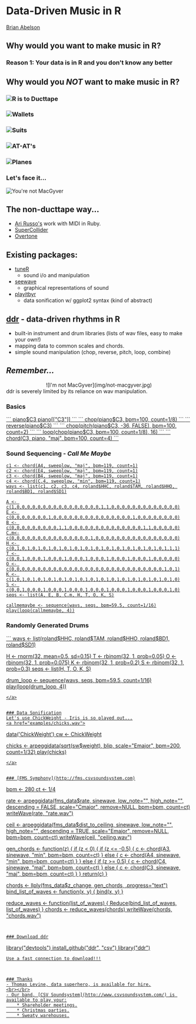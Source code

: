 # Data-Driven Music in R
[Brian Abelson](http://brianabelson.com)



## Why would you want to make music in R?


### Reason 1: Your data is in R and you don't know any better



## Why would you _NOT_ want to make music in R?


### ![R is to Ducttape](img/duct-tape-r.jpg)


### ![Wallets](img/duct-tape-wallet.jpg)


### ![Suits](img/duct-tape-suit.jpg)


### ![AT-AT's](img/duct-tape-at-at.jpg)


### ![Planes](img/duct-tape-plane.jpg)


### Let's face it...
![You're not MacGyver](img/not-macgyver.jpg)


## The non-ducttape way...
- [Ari Russo's](http://www.github.com/arirusso) work with MIDI in Ruby.
- [SuperCollider](http://supercollider.sourceforge.net/)
- [Overtone](http://overtone.github.io/)



## Existing packages:
* [tuneR](http://cran.at.r-project.org/web/packages/tuneR/index.html)
    - sound i/o and manipulation
* [seewave](http://rug.mnhn.fr/seewave/)
    - graphical representations of sound
* [playitbyr](http://playitbyr.org/)
    - data sonification w/ ggplot2 syntax (kind of abstract)



## [ddr](http://github.com/abelsonlive/ddr) - data-driven rhythms in R
- built-in instrument and drum libraries (lists of wav files, easy to make your own!)
- mapping data to common scales and chords.
- simple sound manipulation (chop, reverse, pitch, loop, combine)


## _Remember..._
<center>![I'm not MacGyver](img/not-macgyver.jpg)</center>
ddr is severely limited by its reliance on wav manipulation.



### Basics
<a href="examples/pianoC3.wav">
```
piano$C3
piano[["C3"]]
```
</a>
<a href="examples/pianoC3chopped.wav">
```
chop(piano$C3, bpm=100, count=1/8)
```
</a>
<a href="examples/pianoC3rev.wav">
```
reverse(piano$C3)
```
</a>
<a href="examples/pianoC3pitched.wav">
```
chop(pitch(piano$C3, -36, FALSE), bpm=100, count=2)
```
</a>
<a href="examples/pianoC3choppedlooped.wav">
```
loop(chop(piano$C3, bpm=100, count=1/8), 16)
```
</a>
<a href="examples/pianoC3chord.wav">
```
chord(C3, piano, "maj", bpm=100, count=4)
```
</a>


### Sound Sequencing - _Call Me Maybe_
<a href="examples/callmemaybe.wav">

```
c1 <- chord(A4, sweeplow, "maj", bpm=119, count=1)
c2 <- chord(E4, sweeplow, "maj", bpm=119, count=1)
c3 <- chord(B4, sweeplow, "maj", bpm=119, count=1)
c4 <- chord(C.4, sweeplow, "min", bpm=119, count=1)
wavs <- list(c1, c2, c3, c4, roland$HHC, roland$TAM, roland$HHO, roland$BD1, roland$SD1)

A <- c(1,0,0,0,0,0,0,0,0,0,0,0,0,0,0,0,0,1,1,0,0,0,0,0,0,0,0,0,0,0,0,0)
E <- c(0,0,0,0,0,0,0,1,0,0,0,0,0,0,0,0,0,0,0,0,0,0,0,1,0,0,0,0,0,0,0,0)
B <- c(0,0,0,0,0,0,0,0,0,1,1,0,0,0,0,0,0,0,0,0,0,0,0,0,0,1,1,0,0,0,0,0)
C.m<-c(0,0,0,0,0,0,0,0,0,0,0,0,0,0,0,1,0,0,0,0,0,0,0,0,0,0,0,0,0,0,0,0)
H <- c(0,1,0,1,0,1,0,1,0,1,0,1,0,1,0,1,0,1,0,1,0,1,0,1,0,1,0,1,0,1,1,1)
T <- c(0,0,1,0,0,0,1,0,0,0,1,0,0,0,1,0,0,0,1,0,0,0,1,0,0,0,1,0,0,0,0,0)
O <- c(0,0,0,0,0,0,0,0,0,0,0,0,0,0,0,0,0,0,0,0,0,0,0,0,0,0,0,0,0,1,0,1)
K <- c(1,0,1,0,1,0,1,0,1,0,1,0,1,0,1,0,1,0,1,0,1,0,1,0,1,0,1,0,1,0,1,0)
S <- c(0,0,1,0,0,0,1,0,0,0,1,0,0,0,1,0,0,0,1,0,0,0,1,0,0,0,1,0,0,0,1,0)
seqs <- list(A, E, B, C.m, H, T, O, K, S)

callmemaybe <- sequence(wavs, seqs, bpm=59.5, count=1/16)
play(loop(callmemaybe, 4))

```
</a>


### Randomly Generated Drums
<a href="examples/randomdrumloop.wav">
```
wavs <- list(roland$HHC, roland$TAM, roland$HHO, roland$BD1, roland$SD1)

H <- rnorm(32, mean=0.5, sd=0.15)
T <- rbinom(32, 1, prob=0.05)
O <- rbinom(32, 1, prob=0.075)
K <- rbinom(32, 1, prob=0.2)
S <- rbinom(32, 1, prob=0.3)
seqs <- list(H, T, O, K, S)

drum_loop <- sequence(wavs, seqs, bpm=59.5, count=1/16)
play(loop(drum_loop, 4))
```
</a>


### Data Sonification
Let's use ChickWeight - Iris is so played out...
<a href="examples/chicks.wav">
```
data('ChickWeight')
cw <- ChickWeight

chicks <- arpeggidata(sqrt(sw$weight),
                      blip,
                      scale="Emajor",
                      bpm=200,
                      count=1/32)
play(chicks)
```
</a>


### [FMS Symphony](http://fms.csvsoundsystem.com)
```
bpm <- 280
ct <- 1/4

rate <- arpeggidata(fms_data$rate,
            sinewave,
            low_note="",
            high_note="",
            descending = FALSE,
            scale="Cmajor",
            remove=NULL,
            bpm=bpm,
            count=ct)
writeWave(rate, "rate.wav")

ceil <- arpeggidata(fms_data$dist_to_ceiling,
            sinewave,
            low_note="",
            high_note="",
            descending = TRUE,
            scale="Emajor",
            remove=NULL,
            bpm=bpm,
            count=ct)
writeWave(ceil, "ceiling.wav")

gen_chords <- function(z) {
    if (z < 0) {
        if (z <= -0.5) {
            c <- chord(A3, sinewave,
                       "min", bpm=bpm,
                       count=ct)
        } else {
            c <- chord(A4, sinewave,
                       "min", bpm=bpm,
                       count=ct)
        }
    } else {
        if (z >= 0.5) {
            c <- chord(C4, sinewave,
                       "maj", bpm=bpm,
                       count=ct)
        } else {
            c <- chord(C3, sinewave,
                       "maj", bpm=bpm,
                       count=ct)
        }
    }
    return(c)
}

chords <- llply(fms_data$z_change, gen_chords, .progress="text")
bind_list_of_waves <- function(x, y) {
    bind(x, y)
}

reduce_waves <- function(list_of_waves) {
    Reduce(bind_list_of_waves, list_of_waves)
}
chords <- reduce_waves(chords)
writeWave(chords, "chords.wav")
```


### Download ddr
```
library("devtools")
install_github("ddr", "csv")
library("ddr")
```
Use a fast connection to download!!!



### Thanks
- Thomas Levine, data superhero, is available for hire.
<br></br>
- Our band, [CSV Soundsystem](http://www.csvsoundsystem.com/) is available to play your:
    * Shareholder meetings.
    * Christmas parties.
    * Sweaty warehouses.
